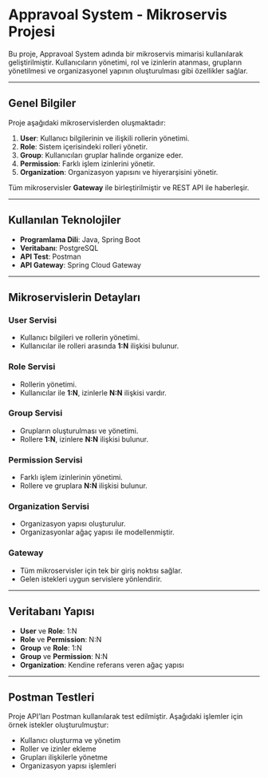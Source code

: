 # Appravoal System - Mikroservis Projesi

Bu proje, Appravoal System adında bir mikroservis mimarisi kullanılarak geliştirilmiştir. Kullanıcıların yönetimi, rol ve izinlerin atanması, grupların yönetilmesi ve organizasyonel yapının oluşturulması gibi özellikler sağlar.

---

## Genel Bilgiler

Proje aşağıdaki mikroservislerden oluşmaktadır:

1. **User**: Kullanıcı bilgilerinin ve ilişkili rollerin yönetimi.
2. **Role**: Sistem içerisindeki rolleri yönetir.
3. **Group**: Kullanıcıları gruplar halinde organize eder.
4. **Permission**: Farklı işlem izinlerini yönetir.
5. **Organization**: Organizasyon yapısını ve hiyerarşisini yönetir.

Tüm mikroservisler **Gateway** ile birleştirilmiştir ve REST API ile haberleşir.

---

## Kullanılan Teknolojiler

- **Programlama Dili**: Java, Spring Boot
- **Veritabanı**: PostgreSQL
- **API Test**: Postman
- **API Gateway**: Spring Cloud Gateway

---

## Mikroservislerin Detayları

### User Servisi
- Kullanıcı bilgileri ve rollerin yönetimi.
- Kullanıcılar ile rolleri arasında **1:N** ilişkisi bulunur.

### Role Servisi
- Rollerin yönetimi.
- Kullanıcılar ile **1:N**, izinlerle **N:N** ilişkisi vardır.

### Group Servisi
- Grupların oluşturulması ve yönetimi.
- Rollere **1:N**, izinlere **N:N** ilişkisi bulunur.

### Permission Servisi
- Farklı işlem izinlerinin yönetimi.
- Rollere ve gruplara **N:N** ilişkisi bulunur.

### Organization Servisi
- Organizasyon yapısı oluşturulur.
- Organizasyonlar ağaç yapısı ile modellenmiştir.

### Gateway
- Tüm mikroservisler için tek bir giriş noktısı sağlar.
- Gelen istekleri uygun servislere yönlendirir.

---

## Veritabanı Yapısı

- **User** ve **Role**: 1:N
- **Role** ve **Permission**: N:N
- **Group** ve **Role**: 1:N
- **Group** ve **Permission**: N:N
- **Organization**: Kendine referans veren ağaç yapısı

---

## Postman Testleri

Proje API’ları Postman kullanılarak test edilmiştir. Aşağıdaki işlemler için örnek istekler oluşturulmuştur:

- Kullanıcı oluşturma ve yönetim
- Roller ve izinler ekleme
- Grupları ilişkilerle yönetme
- Organizasyon yapısı işlemleri

